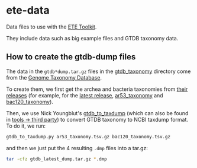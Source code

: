 # ete-data

Data files to use with the [ETE Toolkit](https://github.com/etetoolkit/ete/).

They include data such as big example files and GTDB taxonomy data.


## How to create the gtdb-dump files

The data in the `gtdb*dump.tar.gz` files in the
[gtdb_taxonomy](gtdb_taxonomy) directory come from the [Genome
Taxonomy Database](https://gtdb.ecogenomic.org/).

To create them, we first get the archea and bacteria taxonomies from
[their releases](https://data.gtdb.ecogenomic.org/releases/) (for
example, for the [latest
release](https://data.gtdb.ecogenomic.org/releases/latest),
[ar53_taxonomy](https://data.gtdb.ecogenomic.org/releases/latest/ar53_taxonomy.tsv.gz)
and
[bac120_taxonomy](https://data.gtdb.ecogenomic.org/releases/latest/bac120_taxonomy.tsv.gz)).

Then, we use Nick Youngblut's
[gtdb_to_taxdump](https://github.com/nick-youngblut/gtdb_to_taxdump)
(which can also be found in [tools -> third
party](https://gtdb.ecogenomic.org/tools)) to convert GTDB taxonomy to
NCBI taxdump format. To do it, we run:

```sh
gtdb_to_taxdump.py ar53_taxonomy.tsv.gz bac120_taxonomy.tsv.gz
```

and then we just put the 4 resulting `.dmp` files into a tar.gz:

```sh
tar -cfz gtdb_latest_dump.tar.gz *.dmp
```
